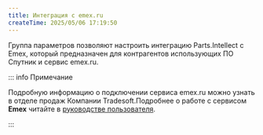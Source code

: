 ```yaml
---
title: Интеграция с emex.ru
createTime: 2025/05/06 17:19:50
---
```

Группа параметров позволяют настроить интеграцию Parts.Intellect с Emex, который предназначен для контрагентов использующих ПО Спутник и сервис emex.ru. 

::: info Примечание

Подробную информацию о подключении сервиса emex.ru можно узнать в отделе продаж Компании Tradesoft.Подробнее о работе с сервисом **Emex** читайте в [руководстве пользователя](https://product-doc.tradesoft.ru/ai/emex/index.htm).

:::

